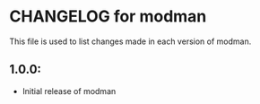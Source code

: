 # CHANGELOG for modman

This file is used to list changes made in each version of modman.

## 1.0.0:

* Initial release of modman